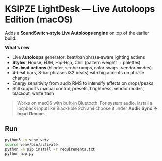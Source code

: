 # KSIPZE LightDesk — Live Autoloops Edition (macOS)
Adds a **SoundSwitch‑style Live Autoloops engine** on top of the earlier build.

**What’s new**
- Live **Autoloops** generator: beat/bar/phrase‑aware lighting actions
- **Styles**: House, EDM, Hip‑Hop, Chill (pattern weights + palettes)
- **On‑beat actions** (blinder, strobe ramps, color swaps, vendor modes)
- 4‑beat bars, 8‑bar phrases (32 beats) with big accents on phrase changes
- Energy sensitivity from audio RMS to intensify effects on drops/peaks
- Still supports manual control, presets, brightness, vendor modes, blackout, white flash

> Works on macOS with built‑in Bluetooth. For system audio, install a loopback input like BlackHole 2ch and choose it under **Audio Sync → Input Device**.

## Run
```bash
python3 -m venv venv
source venv/bin/activate
python -m pip install -r requirements.txt
python app.py
```
